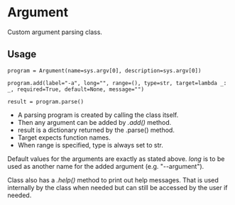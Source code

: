 # Argument

Custom argument parsing class.

## Usage

`program = Argument(name=sys.argv[0], description=sys.argv[0])`

`program.add(label="-a", long="", range=(), type=str, target=lambda _: _, required=True, default=None, message="")`

`result = program.parse()`

- A parsing program is created by calling the class itself.
- Then any argument can be added by _.add()_ method.
- result is a dictionary returned by the .parse() method.
- Target expects function names.
- When range is specified, type is always set to str.

Default values for the arguments are exactly as stated above.
_long_ is to be used as another name for the added argument
(e.g. "--argument").

Class also has a _.help()_ method to print out help messages.
That is used internally by the class when needed but can still
be accessed by the user if needed.

